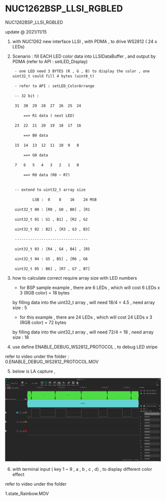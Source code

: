 # NUC1262BSP_LLSI_RGBLED
 NUC1262BSP_LLSI_RGBLED

update @ 2021/11/15

1. with NUC1262 new interface LLSI , with PDMA , to drive WS2812 ( 24 x LEDs) 

2. Scenario : fill EACH LED color data into LLSIDataBuffer , and output by PDMA (refer to API : setLED_Display)

		- one LED need 3 BYTES (R , G , B) to display the color , one uint32_t could fill 4 bytes (uint8_t)
		
		- refer to API : setLED_ColorArrange
		
		-- 32 bit :
		
		31	30	29	28	27	26	25	24
		
			==> R1 data ( next LED)
			
		23	22	21	20	19	18	17	16
		
			==>	B0 data
			
		15	14	13	12	11	10	9	8
			
			==> G0 data
			
		7	6	5	4	3	2	1	0
		
			==> R0 data (R0 ~ R7)


		-- extend to uint32_t array size

				LSB :  0	8	 16	   24 MSB	
				
		uint32_t 00 : [R0 , G0 , B0] , [R1
		
		uint32_t 01 : G1 , B1] , [R2 , G2
		
		uint32_t 02 : B2] , [R3 , G3 , B3]
		
		---------------------------------
		
		uint32_t 03 : [R4 , G4 , B4] , [R5 
		
		uint32_t 04 : G5 , B5] , [R6 , G6 
		
		uint32_t 05 : B6] , [R7 , G7 , B7] 


3. how to calculate correct require array size with LED numbers

	- for BSP sample example , there are 6 LEDs , which will cost 6 LEDs x 3 (RGB color) = 18 bytes 
	
	by filling data into the uint32_t array , will need 18/4 = 4.5 , need array size : 5 

	- for this example , there are 24 LEDs , which will cost 24 LEDs x 3 (RGB color) = 72 bytes 

	by filling data into the uint32_t array , will need 72/4 = 18 , need array size : 18 

4. use define ENABLE_DEBUG_WS2812_PROTOCOL , to debug LED stripe

refer to video under the folder : 0.ENABLE_DEBUG_WS2812_PROTOCOL.MOV

5. below is LA capture , 

![image](https://github.com/released/NUC1262BSP_LLSI_RGBLED/blob/main/LA.jpg)

6. with terminal input ( key 1 ~ 9 , a , b , c , d) , to display different color effect

refer to video under the folder 

1.state_Rainbow.MOV

